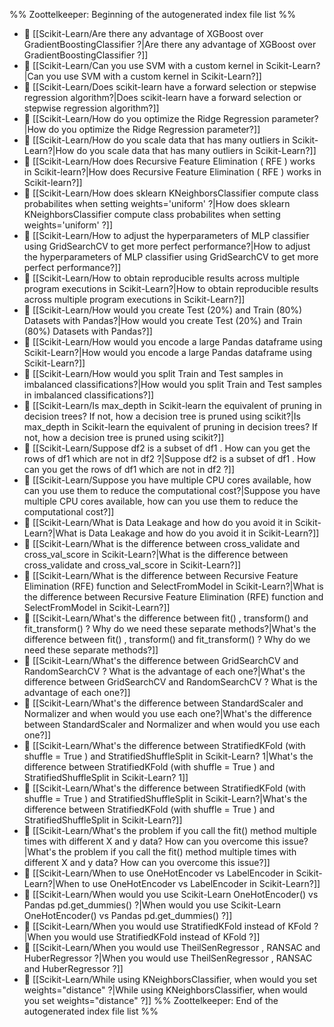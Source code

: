%% Zoottelkeeper: Beginning of the autogenerated index file list  %%
- 📄 [[Scikit-Learn/Are there any advantage of XGBoost over GradientBoostingClassifier ?|Are there any advantage of XGBoost over GradientBoostingClassifier ?]]
- 📄 [[Scikit-Learn/Can you use SVM with a custom kernel in Scikit-Learn?|Can you use SVM with a custom kernel in Scikit-Learn?]]
- 📄 [[Scikit-Learn/Does scikit-learn have a forward selection or stepwise regression algorithm?|Does scikit-learn have a forward selection or stepwise regression algorithm?]]
- 📄 [[Scikit-Learn/How do you optimize the Ridge Regression parameter?|How do you optimize the Ridge Regression parameter?]]
- 📄 [[Scikit-Learn/How do you scale data that has many outliers in Scikit-Learn?|How do you scale data that has many outliers in Scikit-Learn?]]
- 📄 [[Scikit-Learn/How does Recursive Feature Elimination ( RFE ) works in Scikit-learn?|How does Recursive Feature Elimination ( RFE ) works in Scikit-learn?]]
- 📄 [[Scikit-Learn/How does sklearn KNeighborsClassifier compute class probabilites when setting weights='uniform' ?|How does sklearn KNeighborsClassifier compute class probabilites when setting weights='uniform' ?]]
- 📄 [[Scikit-Learn/How to adjust the hyperparameters of MLP classifier using GridSearchCV to get more perfect performance?|How to adjust the hyperparameters of MLP classifier using GridSearchCV to get more perfect performance?]]
- 📄 [[Scikit-Learn/How to obtain reproducible results across multiple program executions in Scikit-Learn?|How to obtain reproducible results across multiple program executions in Scikit-Learn?]]
- 📄 [[Scikit-Learn/How would you create Test (20%) and Train (80%) Datasets with Pandas?|How would you create Test (20%) and Train (80%) Datasets with Pandas?]]
- 📄 [[Scikit-Learn/How would you encode a large Pandas dataframe using Scikit-Learn?|How would you encode a large Pandas dataframe using Scikit-Learn?]]
- 📄 [[Scikit-Learn/How would you split Train and Test samples in imbalanced classifications?|How would you split Train and Test samples in imbalanced classifications?]]
- 📄 [[Scikit-Learn/Is max_depth in Scikit-learn the equivalent of pruning in decision trees? If not, how a decision tree is pruned using scikit?|Is max_depth in Scikit-learn the equivalent of pruning in decision trees? If not, how a decision tree is pruned using scikit?]]
- 📄 [[Scikit-Learn/Suppose df2 is a subset of df1 . How can you get the rows of df1 which are not in df2 ?|Suppose df2 is a subset of df1 . How can you get the rows of df1 which are not in df2 ?]]
- 📄 [[Scikit-Learn/Suppose you have multiple CPU cores available, how can you use them to reduce the computational cost?|Suppose you have multiple CPU cores available, how can you use them to reduce the computational cost?]]
- 📄 [[Scikit-Learn/What is Data Leakage and how do you avoid it in Scikit-Learn?|What is Data Leakage and how do you avoid it in Scikit-Learn?]]
- 📄 [[Scikit-Learn/What is the difference between cross_validate and cross_val_score in Scikit-Learn?|What is the difference between cross_validate and cross_val_score in Scikit-Learn?]]
- 📄 [[Scikit-Learn/What is the difference between Recursive Feature Elimination (RFE) function and SelectFromModel in Scikit-Learn?|What is the difference between Recursive Feature Elimination (RFE) function and SelectFromModel in Scikit-Learn?]]
- 📄 [[Scikit-Learn/What's the difference between fit() , transform() and fit_transform() ? Why do we need these separate methods?|What's the difference between fit() , transform() and fit_transform() ? Why do we need these separate methods?]]
- 📄 [[Scikit-Learn/What's the difference between GridSearchCV and RandomSearchCV ? What is the advantage of each one?|What's the difference between GridSearchCV and RandomSearchCV ? What is the advantage of each one?]]
- 📄 [[Scikit-Learn/What's the difference between StandardScaler and Normalizer and when would you use each one?|What's the difference between StandardScaler and Normalizer and when would you use each one?]]
- 📄 [[Scikit-Learn/What's the difference between StratifiedKFold (with shuffle = True ) and StratifiedShuffleSplit in Scikit-Learn? 1|What's the difference between StratifiedKFold (with shuffle = True ) and StratifiedShuffleSplit in Scikit-Learn? 1]]
- 📄 [[Scikit-Learn/What's the difference between StratifiedKFold (with shuffle = True ) and StratifiedShuffleSplit in Scikit-Learn?|What's the difference between StratifiedKFold (with shuffle = True ) and StratifiedShuffleSplit in Scikit-Learn?]]
- 📄 [[Scikit-Learn/What's the problem if you call the fit() method multiple times with different X and y data? How can you overcome this issue?|What's the problem if you call the fit() method multiple times with different X and y data? How can you overcome this issue?]]
- 📄 [[Scikit-Learn/When to use OneHotEncoder vs LabelEncoder in Scikit-Learn?|When to use OneHotEncoder vs LabelEncoder in Scikit-Learn?]]
- 📄 [[Scikit-Learn/When would you use Scikit-Learn OneHotEncoder() vs Pandas pd.get_dummies() ?|When would you use Scikit-Learn OneHotEncoder() vs Pandas pd.get_dummies() ?]]
- 📄 [[Scikit-Learn/When you would use StratifiedKFold instead of KFold ?|When you would use StratifiedKFold instead of KFold ?]]
- 📄 [[Scikit-Learn/When you would use TheilSenRegressor , RANSAC and HuberRegressor ?|When you would use TheilSenRegressor , RANSAC and HuberRegressor ?]]
- 📄 [[Scikit-Learn/While using KNeighborsClassifier, when would you set weights="distance" ?|While using KNeighborsClassifier, when would you set weights="distance" ?]]
%% Zoottelkeeper: End of the autogenerated index file list  %%
